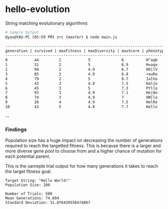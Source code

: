# hello-evolution
String matching evolutionary algorithms

```bash
# Sample Output
@yau@YAU-PC (05:59 PM) src (master) $ node main.js

------------------------------------------------------------------------
generation | survived | maxFitness | maxDiversity | maxScore | phenotype
------------------------------------------------------------------------
0            44         1            5              6          H^aqb
1            31         2            5              6.9        H=aqo
2            94         2            4.9            6.7        HO|lV
3            85         2            4.9            6.8        +euRo
4            79         2            5              6.7        Ialho
5            42         3            4.9            7.5        Hal{o
6            45         3            5              7.3        PYllo
7            93         3            4.9            7.1        He|8o
8            74         3            4.9            7          HN[lo
9            26         4            4.9            7.5        HelRo
10           42         5            4.8            7.7        Hello
```

--

### Findings

Population size has a huge impact on decreasing the number of generations
required to reach the targetted fitness. This is because there is a larger
and more diverse gene pool to choose from and a higher chance of mutation
for each potential parent.

This is the sameple trial output for how many generations it takes to reach
the target fitness goal.

```
Target String: "Hello World!"
Population Size: 100

Number of Trials: 500
Mean Generations: 74.604
Standard Deviation: 31.876439556474867
```
